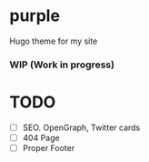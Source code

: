 # purple
Hugo theme for my site

### WIP (Work in progress)

# TODO
- [ ] SEO. OpenGraph, Twitter cards
- [ ] 404 Page
- [ ] Proper Footer